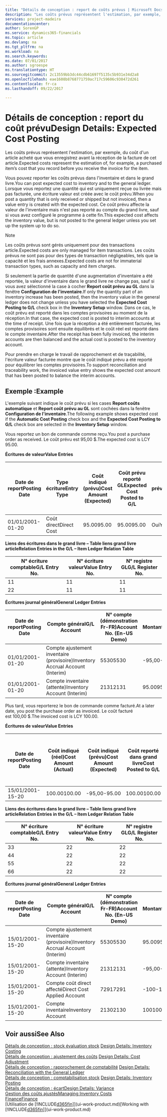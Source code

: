 ```yaml
---
title: "Détails de conception : report de coûts prévus | Microsoft Docs"
description: "Les coûts prévus représentent l'estimation, par exemple, du coût d'un article acheté que vous enregistrez avant la réception de la facture de cet article."
services: project-madeira
documentationcenter: 
author: SorenGP
ms.service: dynamics365-financials
ms.topic: article
ms.devlang: na
ms.tgt_pltfrm: na
ms.workload: na
ms.search.keywords: 
ms.date: 07/01/2017
ms.author: sgroespe
ms.translationtype: HT
ms.sourcegitcommit: 2c13559bb3dc44cdb61697f5135c5b931e34d2a8
ms.openlocfilehash: eae1608b8768771759ac717c59606c930472d261
ms.contentlocale: fr-ca
ms.lasthandoff: 09/22/2017

---
```

# <a name="design-details-expected-cost-posting"></a><span data-ttu-id="419fe-103">Détails de conception : report du coût prévu</span><span class="sxs-lookup"><span data-stu-id="419fe-103">Design Details: Expected Cost Posting</span></span>
<span data-ttu-id="419fe-104">Les coûts prévus représentent l'estimation, par exemple, du coût d'un article acheté que vous enregistrez avant la réception de la facture de cet article.</span><span class="sxs-lookup"><span data-stu-id="419fe-104">Expected costs represent the estimation of, for example, a purchased item’s cost that you record before you receive the invoice for the item.</span></span>  

 <span data-ttu-id="419fe-105">Vous pouvez reporter les coûts prévus dans l'inventaire et dans le grand livre.</span><span class="sxs-lookup"><span data-stu-id="419fe-105">You can post expected cost to inventory and to the general ledger.</span></span> <span data-ttu-id="419fe-106">Lorsque vous reportez une quantité qui est uniquement reçue ou livrée mais pas facturée, une écriture valeur est créée avec le coût prévu.</span><span class="sxs-lookup"><span data-stu-id="419fe-106">When you post a quantity that is only received or shipped but not invoiced, then a value entry is created with the expected cost.</span></span> <span data-ttu-id="419fe-107">Ce coût prévu affecte la valeur de l'inventaire mais n'est pas reporté au compte du grand livre, sauf si vous avez configuré le programme à cette fin.</span><span class="sxs-lookup"><span data-stu-id="419fe-107">This expected cost affects the inventory value, but is not posted to the general ledger unless you set up the system up to do so.</span></span>  

> [!NOTE]  
>  <span data-ttu-id="419fe-108">Les coûts prévus sont gérés uniquement pour des transactions article.</span><span class="sxs-lookup"><span data-stu-id="419fe-108">Expected costs are only managed for item transactions.</span></span> <span data-ttu-id="419fe-109">Les coûts prévus ne sont pas pour des types de transaction négligeables, tels que la capacité et les frais annexes.</span><span class="sxs-lookup"><span data-stu-id="419fe-109">Expected costs are not for immaterial transaction types, such as capacity and item charges.</span></span>  

 <span data-ttu-id="419fe-110">Si seulement la partie de quantité d'une augmentation d'inventaire a été reportée, la valeur d'inventaire dans le grand livre ne change pas, sauf si vous avez sélectionné la case à cocher **Report coût prévu au GL** dans la fenêtre **Configuration de l'inventaire**.</span><span class="sxs-lookup"><span data-stu-id="419fe-110">If only the quantity part of an inventory increase has been posted, then the inventory value in the general ledger does not change unless you have selected the **Expected Cost Posting to G/L** check box in the **Inventory Setup** window.</span></span> <span data-ttu-id="419fe-111">Dans ce cas, le coût prévu est reporté dans les comptes provisoires au moment de la réception.</span><span class="sxs-lookup"><span data-stu-id="419fe-111">In that case, the expected cost is posted to interim accounts at the time of receipt.</span></span> <span data-ttu-id="419fe-112">Une fois que la réception a été entièrement facturée, les comptes provisoires sont ensuite équilibrés et le coût réel est reporté dans le compte inventaire.</span><span class="sxs-lookup"><span data-stu-id="419fe-112">After the receipt has been fully invoiced, the interim accounts are then balanced and the actual cost is posted to the inventory account.</span></span>  

 <span data-ttu-id="419fe-113">Pour prendre en charge le travail de rapprochement et de traçabilité, l'écriture valeur facturée montre que le coût indiqué prévu a été reporté pour équilibrer les comptes provisoires.</span><span class="sxs-lookup"><span data-stu-id="419fe-113">To support reconciliation and traceability work, the invoiced value entry shows the expected cost amount that has been posted to balance the interim accounts.</span></span>  

## <a name="example"></a><span data-ttu-id="419fe-114">Exemple :</span><span class="sxs-lookup"><span data-stu-id="419fe-114">Example</span></span>  
 <span data-ttu-id="419fe-115">L'exemple suivant indique le coût prévu si les cases **Report coûts automatique** et **Report coût prévu au GL** sont cochées dans la fenêtre **Configuration de l'inventaire**.</span><span class="sxs-lookup"><span data-stu-id="419fe-115">The following example shows expected cost if the **Automatic Cost Posting** check box and the **Expected Cost Posting to G/L** check box are selected in the **Inventory Setup** window.</span></span>  

 <span data-ttu-id="419fe-116">Vous reportez un bon de commande comme reçu.</span><span class="sxs-lookup"><span data-stu-id="419fe-116">You post a purchase order as received.</span></span> <span data-ttu-id="419fe-117">Le coût prévu est 95,00 $.</span><span class="sxs-lookup"><span data-stu-id="419fe-117">The expected cost is LCY 95.00.</span></span>  

 <span data-ttu-id="419fe-118">**Écritures de valeur**</span><span class="sxs-lookup"><span data-stu-id="419fe-118">**Value Entries**</span></span>  

|<span data-ttu-id="419fe-119">Date de report</span><span class="sxs-lookup"><span data-stu-id="419fe-119">Posting Date</span></span>|<span data-ttu-id="419fe-120">Type écriture</span><span class="sxs-lookup"><span data-stu-id="419fe-120">Entry Type</span></span>|<span data-ttu-id="419fe-121">Coût indiqué (prévu)</span><span class="sxs-lookup"><span data-stu-id="419fe-121">Cost Amount (Expected)</span></span>|<span data-ttu-id="419fe-122">Coût prévu reporté GL</span><span class="sxs-lookup"><span data-stu-id="419fe-122">Expected Cost Posted to G/L</span></span>|<span data-ttu-id="419fe-123">Coût prévu</span><span class="sxs-lookup"><span data-stu-id="419fe-123">Expected Cost</span></span>|<span data-ttu-id="419fe-124">N° écriture article gr. livre</span><span class="sxs-lookup"><span data-stu-id="419fe-124">Item Ledger Entry No.</span></span>|<span data-ttu-id="419fe-125">N° séquence </span><span class="sxs-lookup"><span data-stu-id="419fe-125">Entry No.</span></span>|  
|------------------|----------------|------------------------------|----------------------------------|-------------------|---------------------------|---------------|  
|<span data-ttu-id="419fe-126">01/01/20</span><span class="sxs-lookup"><span data-stu-id="419fe-126">01-01-20</span></span>|<span data-ttu-id="419fe-127">Coût direct</span><span class="sxs-lookup"><span data-stu-id="419fe-127">Direct Cost</span></span>|<span data-ttu-id="419fe-128">95.00</span><span class="sxs-lookup"><span data-stu-id="419fe-128">95.00</span></span>|<span data-ttu-id="419fe-129">95.00</span><span class="sxs-lookup"><span data-stu-id="419fe-129">95.00</span></span>|<span data-ttu-id="419fe-130">Oui</span><span class="sxs-lookup"><span data-stu-id="419fe-130">Yes</span></span>|<span data-ttu-id="419fe-131">1</span><span class="sxs-lookup"><span data-stu-id="419fe-131">1</span></span>|<span data-ttu-id="419fe-132">1</span><span class="sxs-lookup"><span data-stu-id="419fe-132">1</span></span>|  

 <span data-ttu-id="419fe-133">**Liens des écritures dans le grand livre – Table liens grand livre article**</span><span class="sxs-lookup"><span data-stu-id="419fe-133">**Relation Entries in the G/L – Item Ledger Relation Table**</span></span>  

|<span data-ttu-id="419fe-134">N° écriture comptable</span><span class="sxs-lookup"><span data-stu-id="419fe-134">G/L Entry No.</span></span>|<span data-ttu-id="419fe-135">N° écriture valeur</span><span class="sxs-lookup"><span data-stu-id="419fe-135">Value Entry No.</span></span>|<span data-ttu-id="419fe-136">N° registre GL</span><span class="sxs-lookup"><span data-stu-id="419fe-136">G/L Register No.</span></span>|  
|--------------------|---------------------|-----------------------|  
|<span data-ttu-id="419fe-137">1</span><span class="sxs-lookup"><span data-stu-id="419fe-137">1</span></span>|<span data-ttu-id="419fe-138">1</span><span class="sxs-lookup"><span data-stu-id="419fe-138">1</span></span>|<span data-ttu-id="419fe-139">1</span><span class="sxs-lookup"><span data-stu-id="419fe-139">1</span></span>|  
|<span data-ttu-id="419fe-140">2</span><span class="sxs-lookup"><span data-stu-id="419fe-140">2</span></span>|<span data-ttu-id="419fe-141">1</span><span class="sxs-lookup"><span data-stu-id="419fe-141">1</span></span>|<span data-ttu-id="419fe-142">1</span><span class="sxs-lookup"><span data-stu-id="419fe-142">1</span></span>|  

 <span data-ttu-id="419fe-143">**Écritures journal général**</span><span class="sxs-lookup"><span data-stu-id="419fe-143">**General Ledger Entries**</span></span>  

|<span data-ttu-id="419fe-144">Date de report</span><span class="sxs-lookup"><span data-stu-id="419fe-144">Posting Date</span></span>|<span data-ttu-id="419fe-145">Compte général</span><span class="sxs-lookup"><span data-stu-id="419fe-145">G/L Account</span></span>|<span data-ttu-id="419fe-146">N° compte (démonstration Fr-FR)</span><span class="sxs-lookup"><span data-stu-id="419fe-146">Account No. (En-US Demo)</span></span>|<span data-ttu-id="419fe-147">Montant</span><span class="sxs-lookup"><span data-stu-id="419fe-147">Amount</span></span>|<span data-ttu-id="419fe-148">N° séquence </span><span class="sxs-lookup"><span data-stu-id="419fe-148">Entry No.</span></span>|  
|------------------|------------------|---------------------------------|------------|---------------|  
|<span data-ttu-id="419fe-149">01/01/20</span><span class="sxs-lookup"><span data-stu-id="419fe-149">01-01-20</span></span>|<span data-ttu-id="419fe-150">Compte ajustement inventaire (provisoire)</span><span class="sxs-lookup"><span data-stu-id="419fe-150">Inventory Accrual Account (Interim)</span></span>|<span data-ttu-id="419fe-151">5530</span><span class="sxs-lookup"><span data-stu-id="419fe-151">5530</span></span>|<span data-ttu-id="419fe-152">-95,00</span><span class="sxs-lookup"><span data-stu-id="419fe-152">-95.00</span></span>|<span data-ttu-id="419fe-153">2</span><span class="sxs-lookup"><span data-stu-id="419fe-153">2</span></span>|  
|<span data-ttu-id="419fe-154">01/01/20</span><span class="sxs-lookup"><span data-stu-id="419fe-154">01-01-20</span></span>|<span data-ttu-id="419fe-155">Compte inventaire (attente)</span><span class="sxs-lookup"><span data-stu-id="419fe-155">Inventory Account (Interim)</span></span>|<span data-ttu-id="419fe-156">2131</span><span class="sxs-lookup"><span data-stu-id="419fe-156">2131</span></span>|<span data-ttu-id="419fe-157">95.00</span><span class="sxs-lookup"><span data-stu-id="419fe-157">95.00</span></span>|<span data-ttu-id="419fe-158">1</span><span class="sxs-lookup"><span data-stu-id="419fe-158">1</span></span>|  

 <span data-ttu-id="419fe-159">Plus tard, vous reporterez le bon de commande comme facturé.</span><span class="sxs-lookup"><span data-stu-id="419fe-159">At a later date, you post the purchase order as invoiced.</span></span> <span data-ttu-id="419fe-160">Le coût facturé est 100,00 $.</span><span class="sxs-lookup"><span data-stu-id="419fe-160">The invoiced cost is LCY 100.00.</span></span>  

 <span data-ttu-id="419fe-161">**Écritures de valeur**</span><span class="sxs-lookup"><span data-stu-id="419fe-161">**Value Entries**</span></span>  

|<span data-ttu-id="419fe-162">Date de report</span><span class="sxs-lookup"><span data-stu-id="419fe-162">Posting Date</span></span>|<span data-ttu-id="419fe-163">Coût indiqué (réel)</span><span class="sxs-lookup"><span data-stu-id="419fe-163">Cost Amount (Actual)</span></span>|<span data-ttu-id="419fe-164">Coût indiqué (prévu)</span><span class="sxs-lookup"><span data-stu-id="419fe-164">Cost Amount (Expected)</span></span>|<span data-ttu-id="419fe-165">Coût reporté dans grand livre</span><span class="sxs-lookup"><span data-stu-id="419fe-165">Cost Posted to G/L</span></span>|<span data-ttu-id="419fe-166">Coût prévu</span><span class="sxs-lookup"><span data-stu-id="419fe-166">Expected Cost</span></span>|<span data-ttu-id="419fe-167">N° écriture article gr. livre</span><span class="sxs-lookup"><span data-stu-id="419fe-167">Item Ledger Entry No.</span></span>|<span data-ttu-id="419fe-168">N° séquence </span><span class="sxs-lookup"><span data-stu-id="419fe-168">Entry No.</span></span>|  
|------------------|----------------------------|------------------------------|-------------------------|-------------------|---------------------------|---------------|  
|<span data-ttu-id="419fe-169">15/01/20</span><span class="sxs-lookup"><span data-stu-id="419fe-169">01-15-20</span></span>|<span data-ttu-id="419fe-170">100.00</span><span class="sxs-lookup"><span data-stu-id="419fe-170">100.00</span></span>|<span data-ttu-id="419fe-171">-95,00</span><span class="sxs-lookup"><span data-stu-id="419fe-171">-95.00</span></span>|<span data-ttu-id="419fe-172">100.00</span><span class="sxs-lookup"><span data-stu-id="419fe-172">100.00</span></span>|<span data-ttu-id="419fe-173">Non</span><span class="sxs-lookup"><span data-stu-id="419fe-173">No</span></span>|<span data-ttu-id="419fe-174">1</span><span class="sxs-lookup"><span data-stu-id="419fe-174">1</span></span>|<span data-ttu-id="419fe-175">2</span><span class="sxs-lookup"><span data-stu-id="419fe-175">2</span></span>|  

 <span data-ttu-id="419fe-176">**Liens des écritures dans le grand livre – Table liens grand livre article**</span><span class="sxs-lookup"><span data-stu-id="419fe-176">**Relation Entries in the G/L – Item Ledger Relation Table**</span></span>  

|<span data-ttu-id="419fe-177">N° écriture comptable</span><span class="sxs-lookup"><span data-stu-id="419fe-177">G/L Entry No.</span></span>|<span data-ttu-id="419fe-178">N° écriture valeur</span><span class="sxs-lookup"><span data-stu-id="419fe-178">Value Entry No.</span></span>|<span data-ttu-id="419fe-179">N° registre GL</span><span class="sxs-lookup"><span data-stu-id="419fe-179">G/L Register No.</span></span>|  
|--------------------|---------------------|-----------------------|  
|<span data-ttu-id="419fe-180">3</span><span class="sxs-lookup"><span data-stu-id="419fe-180">3</span></span>|<span data-ttu-id="419fe-181">2</span><span class="sxs-lookup"><span data-stu-id="419fe-181">2</span></span>|<span data-ttu-id="419fe-182">2</span><span class="sxs-lookup"><span data-stu-id="419fe-182">2</span></span>|  
|<span data-ttu-id="419fe-183">4</span><span class="sxs-lookup"><span data-stu-id="419fe-183">4</span></span>|<span data-ttu-id="419fe-184">2</span><span class="sxs-lookup"><span data-stu-id="419fe-184">2</span></span>|<span data-ttu-id="419fe-185">2</span><span class="sxs-lookup"><span data-stu-id="419fe-185">2</span></span>|  
|<span data-ttu-id="419fe-186">5</span><span class="sxs-lookup"><span data-stu-id="419fe-186">5</span></span>|<span data-ttu-id="419fe-187">2</span><span class="sxs-lookup"><span data-stu-id="419fe-187">2</span></span>|<span data-ttu-id="419fe-188">2</span><span class="sxs-lookup"><span data-stu-id="419fe-188">2</span></span>|  
|<span data-ttu-id="419fe-189">6</span><span class="sxs-lookup"><span data-stu-id="419fe-189">6</span></span>|<span data-ttu-id="419fe-190">2</span><span class="sxs-lookup"><span data-stu-id="419fe-190">2</span></span>|<span data-ttu-id="419fe-191">2</span><span class="sxs-lookup"><span data-stu-id="419fe-191">2</span></span>|  

 <span data-ttu-id="419fe-192">**Écritures journal général**</span><span class="sxs-lookup"><span data-stu-id="419fe-192">**General Ledger Entries**</span></span>  

|<span data-ttu-id="419fe-193">Date de report</span><span class="sxs-lookup"><span data-stu-id="419fe-193">Posting Date</span></span>|<span data-ttu-id="419fe-194">Compte général</span><span class="sxs-lookup"><span data-stu-id="419fe-194">G/L Account</span></span>|<span data-ttu-id="419fe-195">N° compte (démonstration Fr-FR)</span><span class="sxs-lookup"><span data-stu-id="419fe-195">Account No. (En-US Demo)</span></span>|<span data-ttu-id="419fe-196">Montant</span><span class="sxs-lookup"><span data-stu-id="419fe-196">Amount</span></span>|<span data-ttu-id="419fe-197">N° séquence </span><span class="sxs-lookup"><span data-stu-id="419fe-197">Entry No.</span></span>|  
|------------------|------------------|---------------------------------|------------|---------------|  
|<span data-ttu-id="419fe-198">15/01/20</span><span class="sxs-lookup"><span data-stu-id="419fe-198">01-15-20</span></span>|<span data-ttu-id="419fe-199">Compte ajustement inventaire (provisoire)</span><span class="sxs-lookup"><span data-stu-id="419fe-199">Inventory Accrual Account (Interim)</span></span>|<span data-ttu-id="419fe-200">5530</span><span class="sxs-lookup"><span data-stu-id="419fe-200">5530</span></span>|<span data-ttu-id="419fe-201">95.00</span><span class="sxs-lookup"><span data-stu-id="419fe-201">95.00</span></span>|<span data-ttu-id="419fe-202">4</span><span class="sxs-lookup"><span data-stu-id="419fe-202">4</span></span>|  
|<span data-ttu-id="419fe-203">15/01/20</span><span class="sxs-lookup"><span data-stu-id="419fe-203">01-15-20</span></span>|<span data-ttu-id="419fe-204">Compte inventaire (attente)</span><span class="sxs-lookup"><span data-stu-id="419fe-204">Inventory Account (Interim)</span></span>|<span data-ttu-id="419fe-205">2131</span><span class="sxs-lookup"><span data-stu-id="419fe-205">2131</span></span>|<span data-ttu-id="419fe-206">-95,00</span><span class="sxs-lookup"><span data-stu-id="419fe-206">-95.00</span></span>|<span data-ttu-id="419fe-207">3</span><span class="sxs-lookup"><span data-stu-id="419fe-207">3</span></span>|  
|<span data-ttu-id="419fe-208">15/01/20</span><span class="sxs-lookup"><span data-stu-id="419fe-208">01-15-20</span></span>|<span data-ttu-id="419fe-209">Compte coût direct affecté</span><span class="sxs-lookup"><span data-stu-id="419fe-209">Direct Cost Applied Account</span></span>|<span data-ttu-id="419fe-210">7291</span><span class="sxs-lookup"><span data-stu-id="419fe-210">7291</span></span>|<span data-ttu-id="419fe-211">-100</span><span class="sxs-lookup"><span data-stu-id="419fe-211">-100</span></span>|<span data-ttu-id="419fe-212">6</span><span class="sxs-lookup"><span data-stu-id="419fe-212">6</span></span>|  
|<span data-ttu-id="419fe-213">15/01/20</span><span class="sxs-lookup"><span data-stu-id="419fe-213">01-15-20</span></span>|<span data-ttu-id="419fe-214">Compte inventaire</span><span class="sxs-lookup"><span data-stu-id="419fe-214">Inventory Account</span></span>|<span data-ttu-id="419fe-215">2130</span><span class="sxs-lookup"><span data-stu-id="419fe-215">2130</span></span>|<span data-ttu-id="419fe-216">100</span><span class="sxs-lookup"><span data-stu-id="419fe-216">100</span></span>|<span data-ttu-id="419fe-217">5</span><span class="sxs-lookup"><span data-stu-id="419fe-217">5</span></span>|  

## <a name="see-also"></a><span data-ttu-id="419fe-218">Voir aussi</span><span class="sxs-lookup"><span data-stu-id="419fe-218">See Also</span></span>
 <span data-ttu-id="419fe-219">[Détails de conception : stock évaluation stock](design-details-inventory-costing.md) </span><span class="sxs-lookup"><span data-stu-id="419fe-219">[Design Details: Inventory Costing](design-details-inventory-costing.md) </span></span>  
 <span data-ttu-id="419fe-220">[Détails de conception : ajustement des coûts](design-details-cost-adjustment.md) </span><span class="sxs-lookup"><span data-stu-id="419fe-220">[Design Details: Cost Adjustment](design-details-cost-adjustment.md) </span></span>  
 <span data-ttu-id="419fe-221">[Détails de conception : rapprochement de comptabilité](design-details-reconciliation-with-the-general-ledger.md) </span><span class="sxs-lookup"><span data-stu-id="419fe-221">[Design Details: Reconciliation with the General Ledger](design-details-reconciliation-with-the-general-ledger.md) </span></span>  
 <span data-ttu-id="419fe-222">[Détails de conception : comptabilisation stock](design-details-inventory-posting.md) </span><span class="sxs-lookup"><span data-stu-id="419fe-222">[Design Details: Inventory Posting](design-details-inventory-posting.md) </span></span>  
 [<span data-ttu-id="419fe-223">Détails de conception : écart</span><span class="sxs-lookup"><span data-stu-id="419fe-223">Design Details: Variance</span></span>](design-details-variance.md)  
 [<span data-ttu-id="419fe-224">Gestion des coûts ajustés</span><span class="sxs-lookup"><span data-stu-id="419fe-224">Managing Inventory Costs</span></span>](finance-manage-inventory-costs.md)  
 [<span data-ttu-id="419fe-225">Finance</span><span class="sxs-lookup"><span data-stu-id="419fe-225">Finance</span></span>](finance.md)  
 <span data-ttu-id="419fe-226">[Utilisation de [!INCLUDE[d365fin](includes/d365fin_md.md)]](ui-work-product.md)</span><span class="sxs-lookup"><span data-stu-id="419fe-226">[Working with [!INCLUDE[d365fin](includes/d365fin_md.md)]](ui-work-product.md)</span></span>

